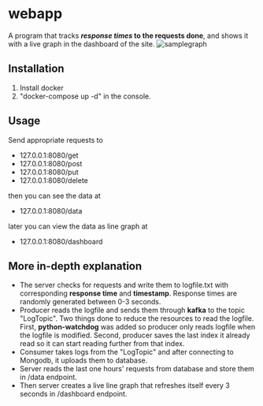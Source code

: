 # webapp
A program that tracks **_response times_ to the requests done**, and shows it with a live graph in the dashboard of the site.
![samplegraph](https://user-images.githubusercontent.com/80488910/112766093-f04b1780-9018-11eb-8ae7-3ff7c7c339c1.png)
## Installation
1. Install docker
2. "docker-compose up -d" in the console.

## Usage
Send appropriate requests to
- 127.0.0.1:8080/get
- 127.0.0.1:8080/post
- 127.0.0.1:8080/put
- 127.0.0.1:8080/delete

then you can see the data at
- 127.0.0.1:8080/data

later you can view the data as line graph at
- 127.0.0.1:8080/dashboard

## More in-depth explanation
- The server checks for requests and write them to logfile.txt with corresponding **response time** and **timestamp**. Response times are randomly generated between 0-3 seconds.  
- Producer reads the logfile and sends them through **kafka** to the topic "LogTopic". Two things done to reduce the resources to read the logfile. First, **python-watchdog** was added so producer only reads logfile when the logfile is modified. Second, producer saves the last index it already read so it can start reading further from that index.
- Consumer takes logs from the "LogTopic" and after connecting to Mongodb, it uploads them to database.  
- Server reads the last one hours' requests from database and store them in /data endpoint.  
- Then server creates a live line graph that refreshes itself every 3 seconds in /dashboard endpoint.
